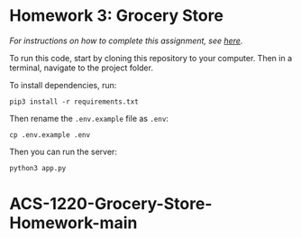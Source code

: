 # Homework 3: Grocery Store

_For instructions on how to complete this assignment, see [here](https://github.com/Tech-at-DU/ACS-1220-Authentication-and-Associations/blob/master/Assignments/grocery-store-part-2.md)._

To run this code, start by cloning this repository to your computer. Then in a terminal, navigate to the project folder.

To install dependencies, run:

```
pip3 install -r requirements.txt
```

Then rename the `.env.example` file as `.env`:

```
cp .env.example .env
```

Then you can run the server:

```
python3 app.py
```
# ACS-1220-Grocery-Store-Homework-main
